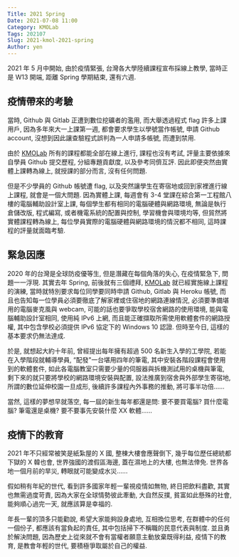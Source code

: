 ```yaml
---
Title: 2021 Spring
Date: 2021-07-08 11:00
Category: KMOLab
Tags: 202107
Slug: 2021-kmol-2021-spring
Author: yen
---
```


2021 年 5 月中開始, 由於疫情緊張, 台灣各大學陸續課程宣布採線上教學, 當時正是 W13 開端, 距離 Spring 學期結束, 還有六週.

<!-- PELICAN_END_SUMMARY -->

疫情帶來的考驗
----

當時, Github 與 Gitlab 正遭到數位挖礦者的濫用, 而大舉透過程式 flag 許多上課用戶, 因為多年來大一上課第一週, 都會要求學生以學號當作帳號, 申請 Github account, 沒想到因此讓查驗程式誤判為一人申請多帳號, 而遭到禁用.

由於 [KMOLab] 所有的課程都能全部在線上進行, 課程也沒有考試, 評量主要依據來自學員 Github 提交歷程, 分組專題貢獻度, 以及參考同儕互評. 因此即便突然由實體上課轉為線上, 就授課的部分而言, 沒有任何問題.

但是不少學員的 Github 帳號遭 flag, 以及突然讓學生在寄宿地或回到家裡進行線上課程, 就會是一個大問題. 因為實體上課, 每週會有 3-4 堂課在綜合第一工程館八樓的電腦輔助設計室上課, 每個學生都有相同的電腦硬體與網路環境, 無論是執行倉儲改版, 程式編寫, 或者機電系統的配置與控制, 學習機會與環境均等, 但貿然將實體課程轉為線上, 每位學員實際的電腦硬體與網路環境的情況都不相同, 這時課程的評量就面臨考驗.

緊急因應
----

2020 年的台灣是全球防疫優等生, 但是潛藏在每個角落的失心, 在疫情緊急下, 問題一一浮現.  其實去年 Spring, 前後就有三個禮拜, [KMOLab] 就已經實施線上課程的演練, 當時就特別要求每位同學要同時申請 Github, Gitlab 與 Heroku 帳號, 而且也告知每一位學員必須要徹底了解家裡或住宿地的網路連線情況, 必須要準備堪用的電腦麥克風與 webcam, 可能的話也要爭取學校宿舍網路的使用環境, 能與電腦輔助設計室相同, 使用純 IPv6 上網, 而且能正確擷取所需使用軟體套件的網路授權, 其中包含學校必須提供 IPv6 協定下的 Windows 10 認證. 但時至今日, 這樣的基本要求仍無法達成.

於是, 就想起大約十年前, 曾經提出每年擁有超過 500 名新生入學的工學院, 若能在入學階段就輔導學員, “配發"一台堪用四年的筆電, 其中安裝各階段課程會使用到的軟體套件, 如此各電腦教室只需要少量的伺服器與拆機測試用的桌機與筆電, 剩下來的就只要將學校的網路環境安裝與配置, 設法推廣到宿舍與外部學生寄宿地, 所謂的數位延伸校園一旦成形, 後續許多課程內外事務的推動, 將可事半功倍......

當然, 這樣的夢想早就落空, 每一屆的新生每年都還是問: 要不要買電腦? 買什麼電腦? 筆電還是桌機? 要不要事先安裝什麼 XX 軟體......

疫情下的教育
----

2021 年不只經常被笑是紙紮屋的 X 國, 整棟大樓會應聲倒下, 幾乎每位歷任總統都下獄的 X 韓也會, 世界強國的渡假區海邊, 蓋在濕地上的大樓, 也無法倖免. 世界各地一個月前的旱災, 轉眼就可能變成水災......

假如稍有年紀的世代, 看到許多國家年輕一輩視疫情如無物, 終日把飲料盡歡, 其實也無需過度苛責, 因為大家在全球情勢彼此牽動, 大自然反撲, 貧富如此懸殊的社會, 能夠順心過完一天, 就應該算是幸福的. 

年長一輩的頂多只能勸說, 希望大家能夠設身處地, 互相換位思考, 在群體中的任何一個份子, 都應該有當負起的責任, 其中包括掃下不稱職的民意代表與制度. 並且勇於解決問題, 因為歷史上從來就不會有當權者願意主動放棄既得利益, 疫情下的教育, 是教會年輕的世代, 要積極爭取屬於自己的權益.

[KMOLab]: https://mde.tw
